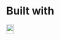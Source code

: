 # Built with
<img align="left" alt="medium" src="https://www.freeiconspng.com/thumbs/tool-icon/tool-icon-33.jpg" width="20px" height="25px" />